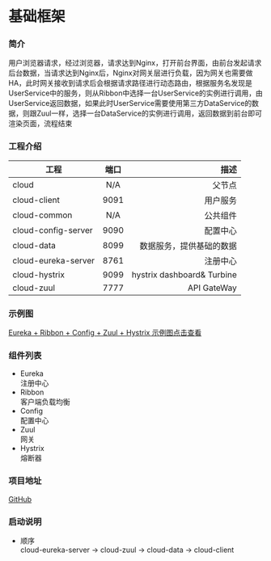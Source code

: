 # 基础框架 #
### 简介 ####
用户浏览器请求，经过浏览器，请求达到Nginx，打开前台界面，由前台发起请求后台数据，当请求达到Nginx后，Nginx对网关层进行负载，因为网关也需要做HA，此时网关接收到请求后会根据请求路径进行动态路由，根据服务名发现是UserService中的服务，则从Ribbon中选择一台UserService的实例进行调用，由UserService返回数据，如果此时UserService需要使用第三方DataService的数据，则跟Zuul一样，选择一台DataService的实例进行调用，返回数据到前台即可渲染页面，流程结束<br/>
### 工程介绍 ###
工程|端口|描述
---|:--:|---:
cloud|N/A|父节点
cloud-client|9091|用户服务
cloud-common|N/A|公共组件
cloud-config-server|9090|配置中心
cloud-data|8099|数据服务，提供基础的数据
cloud-eureka-server|8761|注册中心
cloud-hystrix|9099|hystrix dashboard& Turbine
cloud-zuul|7777|API GateWay

### 示例图 ###
[Eureka + Ribbon + Config + Zuul + Hystrix 示例图点击查看](https://images.hzmedia.com.cn/xiandu/springcloud_921/Images/t10-1.jpg?v=20180921165736)

### 组件列表 ###
- Eureka <br/>
注册中心
- Ribbon <br/>
客户端负载均衡
- Config <br/>
配置中心
- Zuul <br/>
网关
- Hystrix <br/>
熔断器

### 项目地址 ###
[GitHub](https://github.com/FrankCy/cloud.git)

### 启动说明 ###
- 顺序 <br/>
cloud-eureka-server -> cloud-zuul -> cloud-data -> cloud-client



